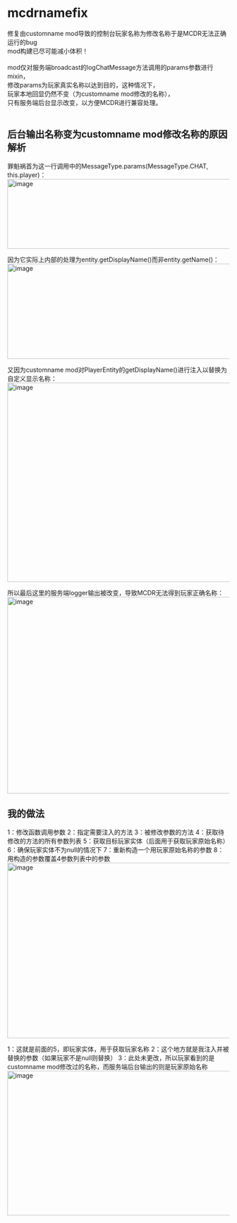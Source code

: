 # mcdrnamefix
修复由customname mod导致的控制台玩家名称为修改名称于是MCDR无法正确运行的bug</br>
mod构建已尽可能减小体积！</br>
</br>
mod仅对服务端broadcast的logChatMessage方法调用的params参数进行mixin，</br>
修改params为玩家真实名称以达到目的，这种情况下，</br>
玩家本地回显仍然不变（为customname mod修改的名称），</br>
只有服务端后台显示改变，以方便MCDR进行兼容处理。</br>
</br>
## 后台输出名称变为customname mod修改名称的原因解析
罪魁祸首为这一行调用中的MessageType.params(MessageType.CHAT, this.player)：
<img width="1069" height="158" alt="image" src="https://github.com/user-attachments/assets/487567e1-e7fb-4c6b-b5d4-3ca900bbe52a" />

因为它实际上内部的处理为entity.getDisplayName()而非entity.getName()：
<img width="1045" height="216" alt="image" src="https://github.com/user-attachments/assets/304c58aa-66cc-4b4d-8b93-68e7f13b5123" />

又因为customname mod对PlayerEntity的getDisplayName()进行注入以替换为自定义显示名称：
<img width="1110" height="452" alt="image" src="https://github.com/user-attachments/assets/f72a093a-c24e-4ed5-8ae4-84c609b3b2e5" />

所以最后这里的服务端logger输出被改变，导致MCDR无法得到玩家正确名称：
<img width="1303" height="446" alt="image" src="https://github.com/user-attachments/assets/ac88c660-e0b5-493e-9890-fe3f13916ad4" />

## 我的做法
1：修改函数调用参数 2：指定需要注入的方法 3：被修改参数的方法 4：获取待修改的方法的所有参数列表 5：获取目标玩家实体（后面用于获取玩家原始名称） 6：确保玩家实体不为null的情况下 7：重新构造一个用玩家原始名称的参数 8：用构造的参数覆盖4参数列表中的参数
<img width="1551" height="398" alt="image" src="https://github.com/user-attachments/assets/fceece6f-f19e-4d1b-8f91-aef4341900af" />

1：这就是前面的5，即玩家实体，用于获取玩家名称 2：这个地方就是我注入并被替换的参数（如果玩家不是null则替换） 3：此处未更改，所以玩家看到的是customname mod修改过的名称，而服务端后台输出的则是玩家原始名称
<img width="1186" height="328" alt="image" src="https://github.com/user-attachments/assets/ed36624b-85c2-4d30-8558-f55fc18086a0" />
